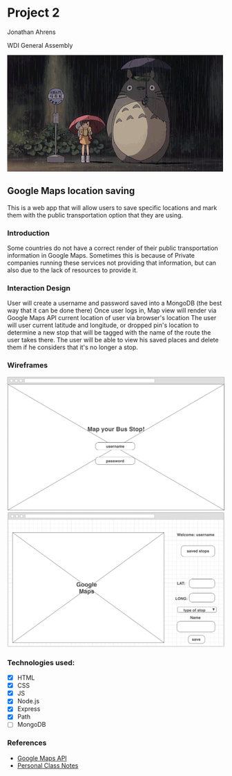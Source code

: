 # Project 2 
Jonathan Ahrens

WDI General Assembly

![Bus Stop](/public/images/totoro.gif)
## Google Maps location saving

This is a web app that will allow users to save specific locations and mark them with the public transportation option that they are using.

### Introduction
Some countries do not have a correct render of their public transportation information in Google Maps. Sometimes this is because of Private companies running these services not providing that information, but can also due to the lack of resources to provide it. 

### Interaction Design
User will create a username and password saved into a MongoDB (the best way that it can be done there)
Once user logs in, Map view will render via Google Maps API current location of user via browser's location
The user will user current latitude and longitude, or dropped pin's location to determine a new stop that will be tagged with the name of the route the user takes there.
The user will be able to view his saved places and delete them if he considers that it's no longer a stop.

### Wireframes
![Login wireframe](/public/images/Login.png)
![Map wireframe](/public/images/MapScreen.png)

### Technologies used:
- [x] HTML
- [x] CSS
- [x] JS
- [x] Node.js
- [x] Express
- [x] Path
- [ ] MongoDB

### References
- [Google Maps API](https://developers.google.com/maps/documentation/javascript/)
- [Personal Class Notes](https://git.generalassemb.ly/teikmeout/ClassNotesGA/blob/master/express/expressNotes.md)
